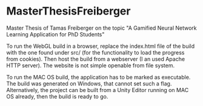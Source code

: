 # MasterThesisFreiberger
Master Thesis of Tamas Freiberger on the topic "A Gamified Neural Network Learning Application for PhD Students"

To run the WebGL build in a browser, replace the index.html file of the build with the one found under src/ (for the functionality to load the progress from cookies).
Then host the build from a webserver (I an used Apache HTTP server). The website is not simple openable from file system.

To run the MAC OS build, the application has to be marked as executable. The build was generated on Windows, that cannot set such a flag. Alternatively, the project can be built from a Unity Editor running on MAC OS already, then the build is ready to go.
